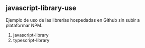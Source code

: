 ## javascript-library-use

Ejemplo de uso de las librerías hospedadas en Github sin subir a plataformar NPM.

1) javascript-library
2) typescript-library


